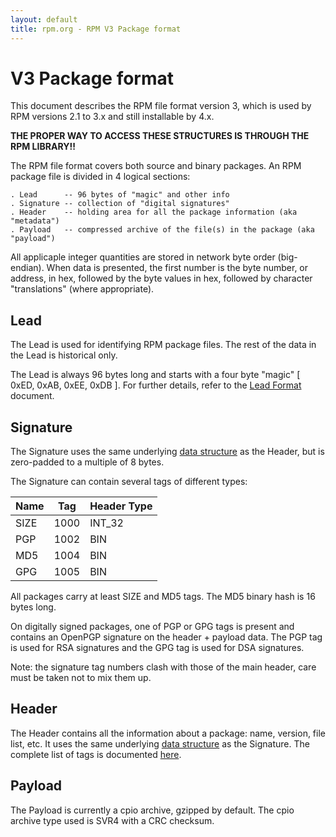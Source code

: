 ```yaml
---
layout: default
title: rpm.org - RPM V3 Package format
---
```

# V3 Package format

This document describes the RPM file format version 3, which is used
by RPM versions 2.1 to 3.x and still installable by 4.x.

**THE PROPER WAY TO ACCESS THESE STRUCTURES IS THROUGH THE RPM LIBRARY!!**

The RPM file format covers both source and binary packages.  An RPM
package file is divided in 4 logical sections:

```
. Lead      -- 96 bytes of "magic" and other info
. Signature -- collection of "digital signatures"
. Header    -- holding area for all the package information (aka "metadata")
. Payload   -- compressed archive of the file(s) in the package (aka "payload")
```

All applicaple integer quantities are stored in network byte order
(big-endian). When data is presented, the first number is the
byte number, or address, in hex, followed by the byte values in hex,
followed by character "translations" (where appropriate).

## Lead

The Lead is used for identifying RPM package files.
The rest of the data in the Lead is historical only.

The Lead is always 96 bytes long and starts with a four byte "magic"
[ 0xED, 0xAB, 0xEE, 0xDB ]. For further details, refer to the
[Lead Format](format_lead.md) document.


## Signature

The Signature uses the same underlying [data structure](format_header.md)
as the Header, but is zero-padded to a multiple of 8 bytes.

The Signature can contain several tags of different types:

Name	| Tag   | Header Type
--------|-------|----
SIZE	| 1000	| INT_32
PGP     | 1002	| BIN
MD5     | 1004	| BIN
GPG     | 1005  | BIN

All packages carry at least SIZE and MD5 tags. The MD5 binary hash
is 16 bytes long.

On digitally signed packages, one of PGP or GPG tags is present and
contains an OpenPGP signature on the header + payload data. The PGP
tag is used for RSA signatures and the GPG tag is used for DSA
signatures.

Note: the signature tag numbers clash with those of the main header,
care must be taken not to mix them up.

## Header

The Header contains all the information about a package: name,
version, file list, etc.  It uses the same underlying
[data structure](format_header.md) as the Signature.
The complete list of tags is documented [here](tags.md).

## Payload

The Payload is currently a cpio archive, gzipped by default.  The cpio archive
type used is SVR4 with a CRC checksum.

